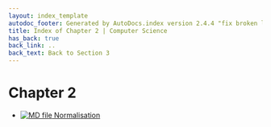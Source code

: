 ```yaml
---
layout: index_template
autodoc_footer: Generated by AutoDocs.index version 2.4.4 "fix broken link for 'C' filetype" ⓒ Starwort, 2020
title: Index of Chapter 2 | Computer Science
has_back: true
back_link: ..
back_text: Back to Section 3
---
```


# **Chapter 2**

- [![MD file](https://img.icons8.com/windows/512/03dac6/regular-document.png) Normalisation](./normalisation.html)

